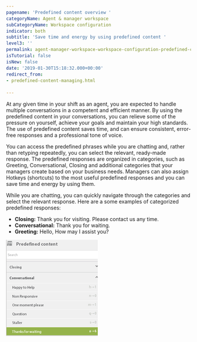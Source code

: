 ```yaml
---
pagename: 'Predefined content overview '
categoryName: Agent & manager workspace
subCategoryName: Workspace configuration
indicator: both
subtitle: 'Save time and energy by using predefined content '
level3: ''
permalink: agent-manager-workspace-workspace-configuration-predefined-content-overview.html
isTutorial: false
isNew: false
date: '2019-01-30T15:18:32.000+00:00'
redirect_from:
- predefined-content-managing.html

---
```

At any given time in your shift as an agent, you are expected to handle multiple conversations in a competent and efficient manner. By using the predefined content in your conversations, you can relieve some of the pressure on yourself, achieve your goals and maintain your high standards. The use of predefined content saves time, and can ensure consistent, error-free responses and a professional tone of voice.

You can access the predefined phrases while you are chatting and, rather than retyping repeatedly, you can select the relevant, ready-made response. The predefined responses are organized in categories, such as Greeting, Conversational, Closing and additional categories that your managers create based on your business needs. Managers can also assign Hotkeys (shortcuts) to the most useful predefined responses and you can save time and energy by using them.

While you are chatting, you can quickly navigate through the categories and select the relevant response. Here are a some examples of categorized predefined responses:

* **Closing:** Thank you for visiting. Please contact us any time.
* **Conversational:** Thank you for waiting.
* **Greeting:** Hello, How may I assist you?

![](/img/predefined-content-overview-1.png)